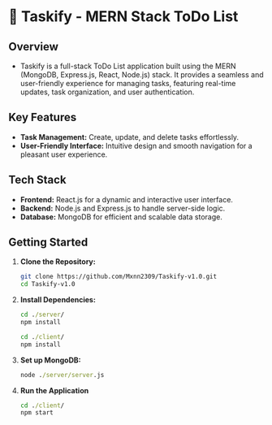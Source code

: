 # 📝 Taskify - MERN Stack ToDo List

## Overview

- Taskify is a full-stack ToDo List application built using the MERN (MongoDB, Express.js, React, Node.js) stack. It provides a seamless and user-friendly experience for managing tasks, featuring real-time updates, task organization, and user authentication.

## Key Features

- **Task Management:** Create, update, and delete tasks effortlessly.
- **User-Friendly Interface:** Intuitive design and smooth navigation for a pleasant user experience.

## Tech Stack

- **Frontend:** React.js for a dynamic and interactive user interface.
- **Backend:** Node.js and Express.js to handle server-side logic.
- **Database:** MongoDB for efficient and scalable data storage.

## Getting Started

1. **Clone the Repository:**
   ```bash
   git clone https://github.com/Mxnn2309/Taskify-v1.0.git
   cd Taskify-v1.0
   ```
2. **Install Dependencies:**
   ```cmd
   cd ./server/
   npm install
   ```
   ```cmd
   cd ./client/
   npm install
   ```
3. **Set up MongoDB:**
   ```cmd
   node ./server/server.js
   ```
4. **Run the Application**
   ```cmd
   cd ./client/
   npm start
   ```
